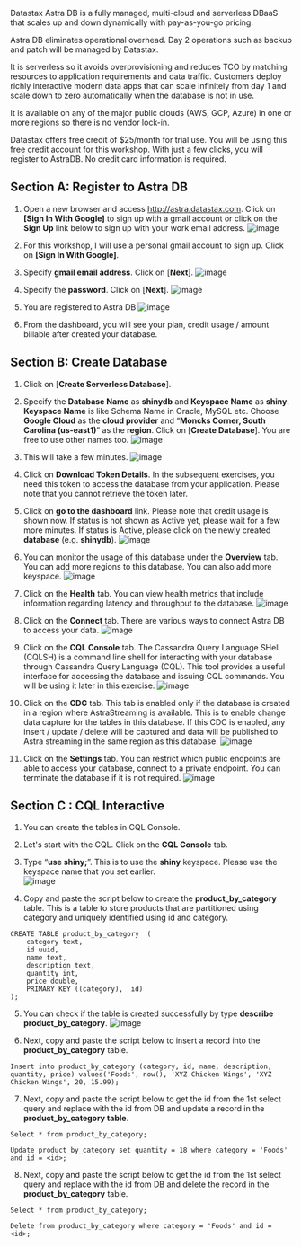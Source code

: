 Datastax Astra DB is a fully managed, multi-cloud and serverless DBaaS that scales up and down dynamically with pay-as-you-go pricing.  

Astra DB eliminates operational overhead.  Day 2 operations such as backup and patch will be managed by Datastax.  

It is serverless so it avoids overprovisioning and reduces TCO by matching resources to application requirements and data traffic.  Customers deploy richly interactive modern data apps that can scale infinitely from day 1 and scale down to zero automatically when the database is not in use.

It is available on any of the major public clouds (AWS, GCP, Azure) in one or more regions so there is no vendor lock-in. 

Datastax offers free credit of $25/month for trial use.   You will be using this free credit account for this workshop.   With just a few clicks,  you will register to AstraDB.   No credit card information is required. 

## Section A: Register to Astra DB

1. Open a new browser and access http://astra.datastax.com.  Click on **[Sign In With Google]** to sign up with a gmail account or click on the **Sign Up** link below to sign up with your work email address. 
![image](img/image1.png?raw=true)

2. For this workshop,  I will use a personal gmail account to sign up.  Click on **[Sign In With Google]**.

3. Specify **gmail email address**.   Click on [**Next**].
![image](img/image2.png?raw=true)

4. Specify the **password**.  Click on [**Next**].
![image](img/image3.png?raw=true)

5. You are registered to Astra DB
![image](img/image4.png?raw=true)

6. From the dashboard, you will see your plan, credit usage / amount billable after created your database.

## Section B: Create Database 

1. Click on [**Create Serverless Database**].

2. Specify the **Database Name** as **shinydb** and **Keyspace Name** as **shiny**.   **Keyspace Name** is like Schema Name in Oracle, MySQL etc.   Choose **Google Cloud** as the **cloud provider** and “**Moncks Corner, South Carolina  (us-east1)**” as the **region**.  Click on [**Create Database**].   You are free to use other names too.
![image](img/image5.png?raw=true) 

3. This will take a few minutes.
![image](img/image6.png?raw=true)

4. Click on **Download Token Details**.   In the subsequent exercises,  you need this token to access the database from your application.    Please note that you cannot retrieve the token later. 

5. Click on **go to the dashboard** link.   Please note that credit usage is shown now.   If status is not shown as Active yet,  please wait for a few more minutes.  If status is Active,  please click on the newly created **database** (e.g. **shinydb**). 
![image](img/image7.png?raw=true)

6. You can monitor the usage of this database under the **Overview** tab.   You can add more regions to this database.  You can also add more keyspace.
![image](img/image8.png?raw=true)

7. Click on the **Health** tab.  You can view health metrics that include information regarding latency and throughput to the database.
![image](img/image9.png?raw=true)

8. Click on the **Connect** tab.   There are various ways to connect Astra DB to access your data.
![image](img/image10.png?raw=true)

9. Click on the **CQL Console** tab.  The Cassandra Query Language SHell (CQLSH) is a command line shell for interacting with your database through Cassandra Query Language (CQL). This tool provides a useful interface for accessing the database and issuing CQL commands.   You will be using it later in this exercise. 
![image](img/image11.png?raw=true)

10. Click on the **CDC** tab.   This tab is enabled only if the database is created in a region where AstraStreaming is available.   This is to enable change data capture for the tables in this database.  If this CDC is enabled,  any insert / update / delete will be captured and data will be published to Astra streaming in the same region as this database. 
![image](img/image12.png?raw=true)

11. Click on the **Settings** tab.    You can restrict which public endpoints are able to access your database,  connect to a private endpoint.  You can terminate the database if it is not required. 
![image](img/image13.png?raw=true)

## Section C : CQL Interactive 

1. You can create the tables in CQL Console.   

2. Let's start with the CQL.  Click on the **CQL Console** tab.

3. Type “**use shiny;**”.  This is to use the **shiny** keyspace.  Please use the keyspace name that you set earlier.  
![image](img/image14.png?raw=true) 

4. Copy and paste the script below to create the **product_by_category** table.   This is a table to store products that are partitioned using category and uniquely identified using id and category. 
```copy
CREATE TABLE product_by_category  (
    category text,
    id uuid,
    name text,
    description text,
    quantity int,
    price double,
    PRIMARY KEY ((category),  id)
);
```
5. You can check if the table is created successfully by type **describe product_by_category**.
![image](img/image15.png?raw=true)
 
6. Next, copy and paste the script below to insert a record into the **product_by_category** table.
```copy
Insert into product_by_category (category, id, name, description, quantity, price) values('Foods', now(), 'XYZ Chicken Wings', 'XYZ Chicken Wings', 20, 15.99);
```

7. Next, copy and paste the script below to get the id from the 1st select query and replace <id> with the id from DB and update a record in the **product_by_category table**.
```copy
Select * from product_by_category; 

Update product_by_category set quantity = 18 where category = 'Foods' and id = <id>;
```

8. Next, copy and paste the script below to get the id from the 1st select query and replace <id> with the id from DB and delete the record in the **product_by_category** table.
```copy
Select * from product_by_category; 

Delete from product_by_category where category = 'Foods' and id = <id>;
```


 
